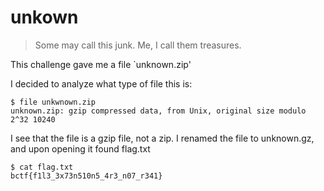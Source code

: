 # unkown
>Some may call this junk. Me, I call them treasures.

This challenge gave me a file `unknown.zip'

I decided to analyze what type of file this is:
```
$ file unkwnown.zip
unknown.zip: gzip compressed data, from Unix, original size modulo 2^32 10240
```

I see that the file is a gzip file, not a zip. I renamed the file to unknown.gz, and upon opening it found flag.txt
```
$ cat flag.txt
bctf{f1l3_3x73n510n5_4r3_n07_r341}
```
